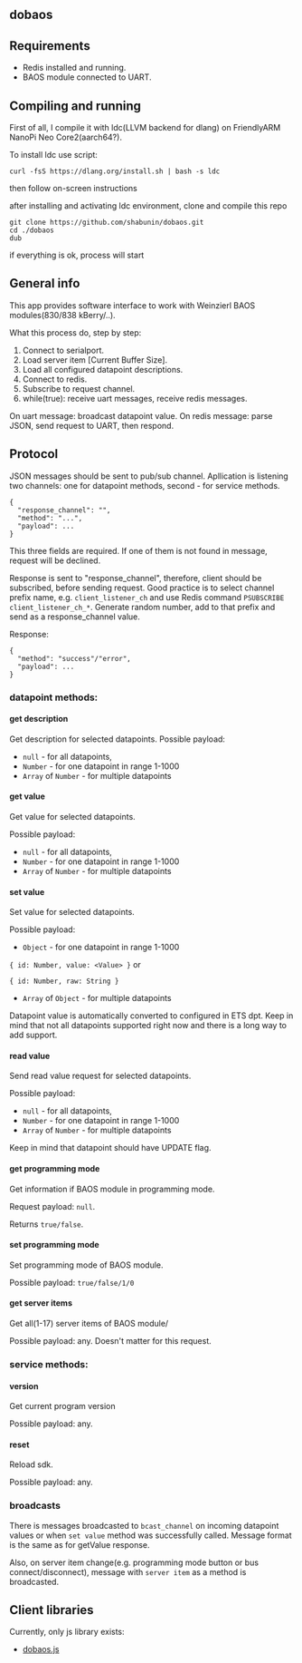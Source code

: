 ## dobaos

## Requirements

* Redis installed and running.
* BAOS module connected to UART.

## Compiling and running

First of all, I compile it with ldc(LLVM backend for dlang) on FriendlyARM NanoPi Neo Core2(aarch64?). 

To install ldc use script:

```text
curl -fsS https://dlang.org/install.sh | bash -s ldc
```

then follow on-screen instructions

after installing and activating ldc environment, clone and compile this repo

```text
git clone https://github.com/shabunin/dobaos.git
cd ./dobaos
dub
```

if everything is ok, process will start

## General info

This app provides software interface to work with Weinzierl BAOS modules(830/838 kBerry/..). 

What this process do, step by step:

1. Connect to serialport.
2. Load server item [Current Buffer Size].
3. Load all configured datapoint descriptions. 
4. Connect to redis.
5. Subscribe to request channel.
6. while(true): receive uart messages, receive redis messages.

On uart message: broadcast datapoint value.
On redis message: parse JSON, send request to UART, then respond.

## Protocol

JSON messages should be sent to pub/sub channel. Apllication is listening two channels: one for datapoint methods, second - for service methods.

```text
{
  "response_channel": "",
  "method": "...",
  "payload": ...
}
```

This three fields are required. If one of them is not found in message, request will be declined.

Response is sent to "response_channel", therefore, client should be subscribed, before sending request.
Good practice is to select channel prefix name, e.g. `client_listener_ch` and use Redis command `PSUBSCRIBE client_listener_ch_*`. Generate random number, add to that prefix and send as a response_channel value.

Response: 

```text
{
  "method": "success"/"error",
  "payload": ...
}
```


### datapoint methods:

#### get description

Get description for selected datapoints.
Possible payload: 
  * `null` - for all datapoints,
  * `Number` - for one datapoint in range 1-1000
  * `Array` of `Number` - for multiple datapoints

#### get value

Get value for selected datapoints.

Possible payload:

  * `null` - for all datapoints,
  * `Number` - for one datapoint in range 1-1000
  * `Array` of `Number` - for multiple datapoints

#### set value

Set value for selected datapoints.

Possible payload:

  * `Object` - for one datapoint in range 1-1000
  
  `{ id: Number, value: <Value> }` or

  `{ id: Number, raw: String }`

  * `Array` of `Object` - for multiple datapoints

Datapoint value is automatically converted to configured in ETS dpt.
Keep in mind that not all datapoints supported right now and there is a long way to add support.

#### read value

Send read value request for selected datapoints.

Possible payload: 
  * `null` - for all datapoints,
  * `Number` - for one datapoint in range 1-1000
  * `Array` of `Number` - for multiple datapoints

Keep in mind that datapoint should have UPDATE flag.

#### get programming mode

Get information if BAOS module in programming mode.

Request payload: `null`.

Returns `true/false`.

#### set programming mode

Set programming mode of BAOS module.

Possible payload: `true/false/1/0`

#### get server items

Get all(1-17) server items of BAOS module/

Possible payload: any. Doesn't matter for this request.

### service methods:

#### version

Get current program version

Possible payload: any. 

#### reset

Reload sdk.

Possible payload: any.

### broadcasts

There is messages broadcasted to `bcast_channel` on incoming datapoint values or when `set value` method was successfully called. Message format is the same as for getValue response.

Also, on server item change(e.g. programming mode button or bus connect/disconnect), message with `server item` as a method is broadcasted.

## Client libraries

Currently, only js library exists:

* [dobaos.js](https://github.com/shabunin/dobaos.js)

